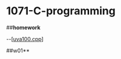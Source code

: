 # 1071-C-programming
##**homework**

--[[uva100.cpp](https://github.com/mirrortku/1071-C-programming/blob/master/homework/uva100.cpp "uva100.cpp")]

##w01**

<!--stackedit_data:
eyJoaXN0b3J5IjpbLTEzNDg0MTM1NjFdfQ==
-->